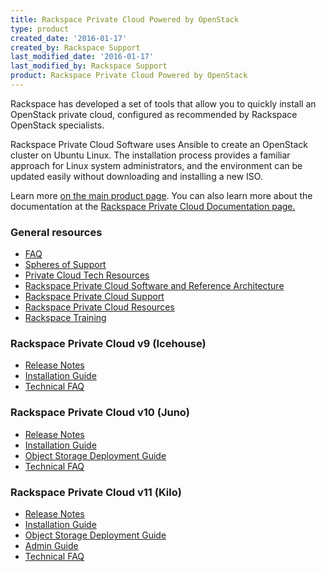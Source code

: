 ```yaml
---
title: Rackspace Private Cloud Powered by OpenStack
type: product
created_date: '2016-01-17'
created_by: Rackspace Support
last_modified_date: '2016-01-17'
last_modified_by: Rackspace Support
product: Rackspace Private Cloud Powered by OpenStack
---
```


Rackspace has developed a set of tools that allow you to quickly install
an OpenStack private cloud, configured as recommended by Rackspace
OpenStack specialists.

Rackspace Private Cloud Software uses Ansible to create an OpenStack
cluster on Ubuntu Linux. The installation process provides a familiar
approach for Linux system administrators, and the environment can be
updated easily without downloading and installing a new ISO.

Learn more [on the main product
page](http://www.rackspace.com/cloud/private/openstack/). You can also
learn more about the documentation at the [Rackspace Private Cloud
Documentation
page.](/how-to/rackspace-private-cloud-documentation)

###  General resources

-   [FAQ](/how-to/rpc-openstack-faq)
-   [Spheres of
    Support](/how-to/rackspace-private-cloud-spheres-of-support)
-   [Private Cloud Tech
    Resources](/how-to/private-cloud-tech-resources)
-   [Rackspace Private Cloud Software and Reference
    Architecture](http://www.rackspace.com/cloud/private/openstack/software/)
-   [Rackspace Private Cloud
    Support](http://www.rackspace.com/cloud/private/openstack/support/)
-   [Rackspace Private Cloud
    Resources](http://www.rackspace.com/cloud/private/openstack/resources/)
-   [Rackspace Training](http://training.rackspace.com/)

###  Rackspace Private Cloud v9 (Icehouse)

-   [Release
    Notes](http://docs.rackspace.com/rpc/api/v9/bk-rpc-releasenotes/content/rpc-common-front.html)
-   [Installation
    Guide](http://docs.rackspace.com/rpc/api/v9/bk-rpc-installation/content/rpc-common-front.html)
-   [Technical
    FAQ](http://docs.rackspace.com/rpc/api/v9/rpc-faq-v9/content/rpc-common-front.html)

###  Rackspace Private Cloud v10 (Juno)

-   [Release
    Notes](http://docs.rackspace.com/rpc/api/v10/bk-rpc-v10-releasenotes/content/rpc-common-front.html)
-   [Installation
    Guide](http://docs.rackspace.com/rpc/api/v10/bk-rpc-installation/content/rpc-common-front.html)
-   [Object Storage Deployment
    Guide](http://docs.rackspace.com/rpc/api/v10/bk-rpc-swift/content/ch-object-storage-overview.xml.html)
-   [Technical
    FAQ](http://docs.rackspace.com/rpc/api/v9/rpc-faq-v9/content/rpc-common-front.html)

###  Rackspace Private Cloud v11 (Kilo)

-   [Release
    Notes](http://docs.rackspace.com/rpc/api/v11/bk-rpc-releasenotes/content/rpc-common-front.html)
-   [Installation
    Guide](http://docs.rackspace.com/rpc/api/v11/bk-rpc-installation/content/rpc-common-front.html)
-   [Object Storage Deployment
    Guide](http://docs.rackspace.com/rpc/api/v11/bk-rpc-swift/content/ch-object-storage-overview.html)
-   [Admin
    Guide](http://docs.rackspace.com/rpc/api/v11/bk-rpc-admin/content/rpc-common-front.html)
-   [Technical
    FAQ](http://docs.rackspace.com/rpc/api/v11/bk-rpc-faq/content/rpc-common-front.html)
